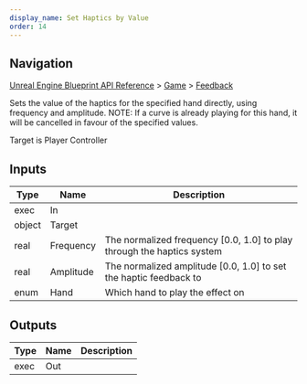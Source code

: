 ```yaml
---
display_name: Set Haptics by Value
order: 14
---
```

## Navigation

[Unreal Engine Blueprint API Reference](https://dev.epicgames.com/documentation/en-us/unreal-engine/BlueprintAPI) > [Game](https://dev.epicgames.com/documentation/en-us/unreal-engine/BlueprintAPI/Game) > [Feedback](https://dev.epicgames.com/documentation/en-us/unreal-engine/BlueprintAPI/Game/Feedback)

Sets the value of the haptics for the specified hand directly, using frequency and amplitude. NOTE: If a curve is already
playing for this hand, it will be cancelled in favour of the specified values.

Target is Player Controller

## Inputs

| Type | Name | Description |
| --- | --- | --- |
| exec | In |  |
| object | Target |  |
| real | Frequency | The normalized frequency \[0.0, 1.0\] to play through the haptics system |
| real | Amplitude | The normalized amplitude \[0.0, 1.0\] to set the haptic feedback to |
| enum | Hand | Which hand to play the effect on |

## Outputs

| Type | Name | Description |
| --- | --- | --- |
| exec | Out |  |
